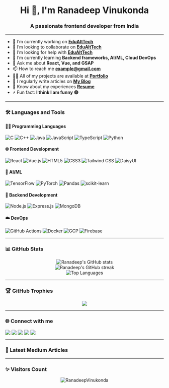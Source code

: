 <h1 align="center">Hi 👋, I'm Ranadeep Vinukonda</h1>
<h3 align="center">A passionate frontend developer from India</h3>

---

- 🔭 I’m currently working on **[EduAltTech](https://github.com/RanadeepVinukonda/EduAlTech)**  
- 👯 I’m looking to collaborate on **[EduAltTech](https://github.com/RanadeepVinukonda/EduAlTech)**  
- 🤝 I’m looking for help with **[EduAltTech](https://github.com/RanadeepVinukonda/EduAlTech)**  
- 🌱 I’m currently learning **Backend frameworks, AI/ML, Cloud DevOps**  
- 💬 Ask me about **React, Vue, and GSAP**  
- 📫 How to reach me **example@gmail.com**  
- 👨‍💻 All of my projects are available at **[Portfolio](#)**  
- 📝 I regularly write articles on **[My Blog](#)**  
- 📄 Know about my experiences **[Resume](#)**  
- ⚡ Fun fact: **I think I am funny 😄**

---

### 🛠️ Languages and Tools

#### 👨‍💻 Programming Languages
![C](https://img.shields.io/badge/-C-00599C?style=flat&logo=c)
![C++](https://img.shields.io/badge/-C++-00599C?style=flat&logo=c%2B%2B)
![Java](https://img.shields.io/badge/-Java-007396?style=flat&logo=java)
![JavaScript](https://img.shields.io/badge/-JavaScript-F7DF1E?style=flat&logo=javascript)
![TypeScript](https://img.shields.io/badge/-TypeScript-3178C6?style=flat&logo=typescript)
![Python](https://img.shields.io/badge/-Python-3776AB?style=flat&logo=python)

#### 🌐 Frontend Development
![React](https://img.shields.io/badge/-React-61DAFB?style=flat&logo=react)
![Vue.js](https://img.shields.io/badge/-Vue.js-4FC08D?style=flat&logo=vue.js)
![HTML5](https://img.shields.io/badge/-HTML5-E34F26?style=flat&logo=html5)
![CSS3](https://img.shields.io/badge/-CSS3-1572B6?style=flat&logo=css3)
![Tailwind CSS](https://img.shields.io/badge/-TailwindCSS-38B2AC?style=flat&logo=tailwind-css)
![DaisyUI](https://img.shields.io/badge/-DaisyUI-FF69B4?style=flat)

#### 🧠 AI/ML
![TensorFlow](https://img.shields.io/badge/-TensorFlow-FF6F00?style=flat&logo=tensorflow)
![PyTorch](https://img.shields.io/badge/-PyTorch-EE4C2C?style=flat&logo=pytorch)
![Pandas](https://img.shields.io/badge/-Pandas-150458?style=flat&logo=pandas)
![scikit-learn](https://img.shields.io/badge/-Scikit_Learn-F7931E?style=flat&logo=scikit-learn)

#### 🧰 Backend Development
![Node.js](https://img.shields.io/badge/-Node.js-339933?style=flat&logo=node.js)
![Express.js](https://img.shields.io/badge/-Express.js-000000?style=flat&logo=express)
![MongoDB](https://img.shields.io/badge/-MongoDB-47A248?style=flat&logo=mongodb)

#### ☁️ DevOps
![GitHub Actions](https://img.shields.io/badge/-GitHub_Actions-2088FF?style=flat&logo=github-actions)
![Docker](https://img.shields.io/badge/-Docker-2496ED?style=flat&logo=docker)
![GCP](https://img.shields.io/badge/-GCP-4285F4?style=flat&logo=google-cloud)
![Firebase](https://img.shields.io/badge/-Firebase-FFCA28?style=flat&logo=firebase)

---

### 📊 GitHub Stats

<p align="center">
  <img src="https://github-readme-stats.vercel.app/api?username=RanadeepVinukonda&show_icons=true&theme=tokyonight" alt="Ranadeep's GitHub stats" />
  <br />
  <img src="https://github-readme-streak-stats.herokuapp.com/?user=RanadeepVinukonda&theme=tokyonight" alt="Ranadeep's GitHub streak" />
  <br />
  <img src="https://github-readme-stats.vercel.app/api/top-langs/?username=RanadeepVinukonda&layout=compact&theme=tokyonight" alt="Top Languages" />
</p>

---

### 🏆 GitHub Trophies

<p align="center">
  <img src="https://github-profile-trophy.vercel.app/?username=RanadeepVinukonda&theme=onedark&row=1&column=7" />
</p>

---

### 🌐 Connect with me

<p align="left">
  <a href="https://linkedin.com/in/ranadeepvinukonda" target="blank"><img align="center" src="https://img.shields.io/badge/-LinkedIn-blue?style=flat&logo=linkedin" /></a>
  <a href="https://instagram.com/ranadeepvinukonda" target="blank"><img align="center" src="https://img.shields.io/badge/-Instagram-E4405F?style=flat&logo=instagram" /></a>
  <a href="https://medium.com/@viranadeep" target="blank"><img align="center" src="https://img.shields.io/badge/-Medium-black?style=flat&logo=medium" /></a>
  <a href="https://github.com/RanadeepVinukonda" target="blank"><img align="center" src="https://img.shields.io/badge/-GitHub-181717?style=flat&logo=github" /></a>
  <a href="https://youtube.com/@YourChannel" target="blank"><img align="center" src="https://img.shields.io/badge/-YouTube-FF0000?style=flat&logo=youtube" /></a>
</p>

---

### 📢 Latest Medium Articles
<!-- BLOG-POST-LIST:START -->
<!-- BLOG-POST-LIST:END -->

---

### ✨ Visitors Count
<p align="center">
  <img src="https://komarev.com/ghpvc/?username=RanadeepVinukonda&label=Profile%20views&color=0e75b6&style=flat" alt="RanadeepVinukonda" />
</p>
